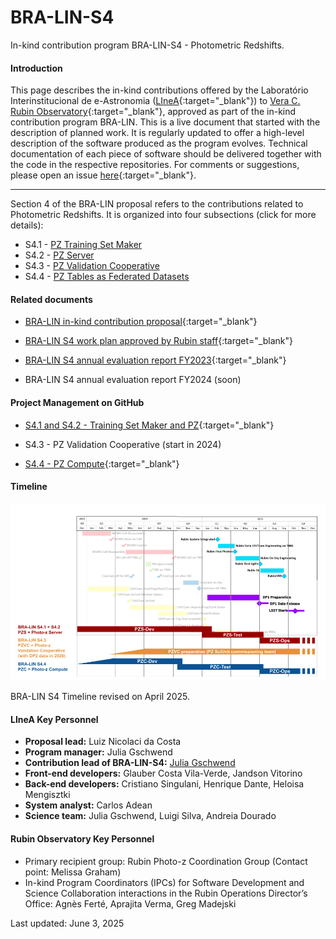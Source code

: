 # BRA-LIN-S4     

In-kind contribution program BRA-LIN-S4 - Photometric Redshifts.

#### Introduction

This page describes the in-kind contributions offered by the Laboratório Interinstitucional de e-Astronomia ([LIneA](http://www.linea.org.br){:target="_blank"}) to [Vera C. Rubin Observatory](https://rubinobservatory.org/){:target="_blank"}, approved as part of the in-kind contribution program BRA-LIN. This is a live document that started with the description of planned work. It is regularly updated to offer a high-level description of the software produced as the program evolves. Technical documentation of each piece of software should be delivered together with the code in the respective repositories. For comments or suggestions, please open an issue [here](https://github.com/linea-it/pz-lsst-inkind-doc/issues){:target="_blank"}. 

*** 

Section 4 of the BRA-LIN proposal refers to the contributions related to Photometric Redshifts. It is organized into four subsections (click for more details):

* S4.1 - [PZ Training Set Maker](s4_1.md)
* S4.2 - [PZ Server](s4_2.md) 
* S4.3 - [PZ Validation Cooperative](s4_3.md)
* S4.4 - [PZ Tables as Federated Datasets](s4_4.md) 


#### Related documents

* [BRA-LIN in-kind contribution proposal](https://docs.google.com/document/d/1JWUG2vxxPD1DwrbQsZwI1q_2lk2TIGnHGHNbaq2zAbk/preview){:target="_blank"}

* [BRA-LIN S4 work plan approved by Rubin staff](https://drive.google.com/file/d/1SmMggDtbVOVogOboq6X-smjv6wbXus-3/preview){:target="_blank"}

* [BRA-LIN S4 annual evaluation report FY2023](https://drive.google.com/file/d/109e2cG9QnI-xaRFkzLAc6v9wdfwCkFjN/preview){:target="_blank"}

* BRA-LIN S4 annual evaluation report FY2024 (soon)


#### Project Management on GitHub

* [S4.1 and S4.2 - Training Set Maker and PZ](https://github.com/orgs/linea-it/projects/2/views/1){:target="_blank"}

* S4.3 - PZ Validation Cooperative (start in 2024) 

* [S4.4 - PZ Compute](https://github.com/orgs/linea-it/projects/10/views/1){:target="_blank"}



#### Timeline 



![BRA-LIN Timeline](BRA-LIN-S4_Timeline_v_Apr25.png)

BRA-LIN S4 Timeline revised on April 2025. 


#### LIneA Key Personnel

- **Proposal lead:** Luiz Nicolaci da Costa
- **Program manager:** Julia Gschwend
- **Contribution lead of BRA-LIN-S4:** [Julia Gschwend](mailto:julia@linea.org.br)
- **Front-end developers:** Glauber Costa Vila-Verde, Jandson Vitorino 
- **Back-end developers:** Cristiano Singulani, Henrique Dante, Heloisa Mengisztki
- **System analyst:** Carlos Adean
- **Science team:** Julia Gschwend, Luigi Silva, Andreia Dourado 

#### Rubin Observatory Key Personnel

- Primary recipient group: Rubin Photo-z Coordination Group (Contact point: Melissa Graham) 
- In-kind Program Coordinators (IPCs) for Software Development and Science Collaboration interactions in the Rubin Operations Director’s Office: Agnès Ferté, Aprajita Verma, Greg Madejski



Last updated: June 3, 2025

